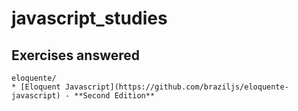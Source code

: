 # javascript_studies

## **Exercises answered**

```
eloquente/
* [Eloquent Javascript](https://github.com/braziljs/eloquente-javascript) - **Second Edition**
```